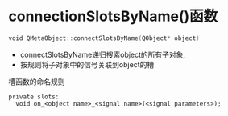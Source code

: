 # connectionSlotsByName()函数

```c++
void QMetaObject::connectSlotsByName(QObject* object)
```

- connectSlotsByName递归搜索object的所有子对象,
- 按规则将子对象中的信号关联到object的槽

槽函数的命名规则

```
private slots:
  void on_<object name>_<signal name>(<signal parameters>);
```